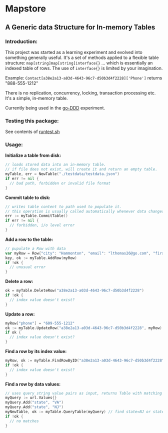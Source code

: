 # Mapstore

## A Generic data Structure for In-memory Tables

### Introduction:

This project was started as a learning experiment and evolved into something generally useful. It's a set of methods applied to a flexible table structure: `map[string]map[string]interface{}` ... which is essentially an indexed table of rows. The use of `interface{}` is limited by your imagination.

Example: `Contact[a38e2a13-a03d-4643-96c7-d50b3d4f2228]['Phone']` returns "888-555-1212"

There is no replication, concurrency, locking, transaction processing etc. It's a simple, in-memory table.

Currently being used in the [go-DDD](https://github.com/davidxjohnson/go-DDD) experiment.


### Testing this package:

See contents of [runtest.sh](./runtest.sh)

### Usage:

**Initialize a table from disk:**

```go
// loads stored data into an in-memory table.
// if file does not exist, will create it and return an empty table.
myTable, err = NewTable("./testdata/testdata.json")
if err != nil {
  // bad path, forbidden or invalid file format
}
```

**Commit table to disk:**

```go
// writes table content to path used to populate it.
// this operation is usually called automatically whenever data changes.
err := myTable.CommitTable()
if err != nil {
  // forbidden, i/o level error
}
```

**Add a row to the table:**

```go
// pupulate a Row with data
var myRow = Row{"city": "Hammonton", "email": "lthomas26@go.com", "first": "Janie", "last": "Mitchell", "number": "13", "phone": "718-864-5281", "state": "NJ", "street": "E. Armstrong Rd.", "zip": "08037"}
key, ok := myTable.AddRow(myRow)
if !ok {
  // unusual error
}
```

**Delete a row:**

```go
ok = myTable.DeleteRow("a38e2a13-a03d-4643-96c7-d50b3d4f2228")
if !ok {
  // index value doesn't exist?
}
```

**Update a row:**

```go
myRow["phone"] = "609-555-1212"
ok := myTable.UpdateRow("a38e2a13-a03d-4643-96c7-d50b3d4f2228", myRow)
if ok {
  // index value doesn't exist?
}
```

**Find a row by its index value:**

```go
myRow, ok := myTable.FindRowByID("a38e2a13-a03d-4643-96c7-d50b3d4f2228")
if !ok {
  // index value doesn't exist?
}
```

**Find a row by data values:**
```go
// uses query string value pairs as input, returns Table with matching results
myQuery := url.Values{}
myQuery.Add("state", "VA")
myQuery.Add("state", "NJ")
myNewTable, ok := myTable.QueryTable(myQuery) // find state=NJ or state=VA
if !ok {
  // no matches
}
```
